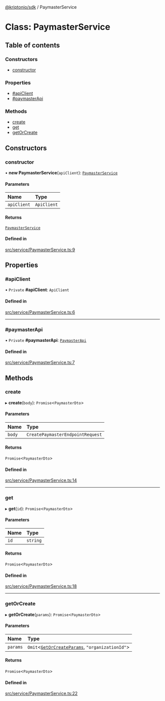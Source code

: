 [@kriptonio/sdk](../README.md) / PaymasterService

# Class: PaymasterService

## Table of contents

### Constructors

- [constructor](PaymasterService.md#constructor)

### Properties

- [#apiClient](PaymasterService.md##apiclient)
- [#paymasterApi](PaymasterService.md##paymasterapi)

### Methods

- [create](PaymasterService.md#create)
- [get](PaymasterService.md#get)
- [getOrCreate](PaymasterService.md#getorcreate)

## Constructors

### constructor

• **new PaymasterService**(`apiClient`): [`PaymasterService`](PaymasterService.md)

#### Parameters

| Name | Type |
| :------ | :------ |
| `apiClient` | `ApiClient` |

#### Returns

[`PaymasterService`](PaymasterService.md)

#### Defined in

[src/service/PaymasterService.ts:9](https://github.com/kriptonio/sdk/blob/5181831/src/service/PaymasterService.ts#L9)

## Properties

### #apiClient

• `Private` **#apiClient**: `ApiClient`

#### Defined in

[src/service/PaymasterService.ts:6](https://github.com/kriptonio/sdk/blob/5181831/src/service/PaymasterService.ts#L6)

___

### #paymasterApi

• `Private` **#paymasterApi**: [`PaymasterApi`](PaymasterApi.md)

#### Defined in

[src/service/PaymasterService.ts:7](https://github.com/kriptonio/sdk/blob/5181831/src/service/PaymasterService.ts#L7)

## Methods

### create

▸ **create**(`body`): `Promise`\<`PaymasterDto`\>

#### Parameters

| Name | Type |
| :------ | :------ |
| `body` | `CreatePaymasterEndpointRequest` |

#### Returns

`Promise`\<`PaymasterDto`\>

#### Defined in

[src/service/PaymasterService.ts:14](https://github.com/kriptonio/sdk/blob/5181831/src/service/PaymasterService.ts#L14)

___

### get

▸ **get**(`id`): `Promise`\<`PaymasterDto`\>

#### Parameters

| Name | Type |
| :------ | :------ |
| `id` | `string` |

#### Returns

`Promise`\<`PaymasterDto`\>

#### Defined in

[src/service/PaymasterService.ts:18](https://github.com/kriptonio/sdk/blob/5181831/src/service/PaymasterService.ts#L18)

___

### getOrCreate

▸ **getOrCreate**(`params`): `Promise`\<`PaymasterDto`\>

#### Parameters

| Name | Type |
| :------ | :------ |
| `params` | `Omit`\<[`GetOrCreateParams`](../README.md#getorcreateparams), ``"organizationId"``\> |

#### Returns

`Promise`\<`PaymasterDto`\>

#### Defined in

[src/service/PaymasterService.ts:22](https://github.com/kriptonio/sdk/blob/5181831/src/service/PaymasterService.ts#L22)
